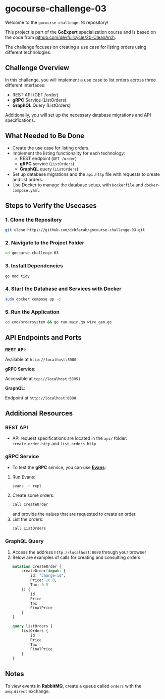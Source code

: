 # gocourse-challenge-03

Welcome to the `gocourse-challenge-03` repository!

This project is part of the **GoExpert** specialization course and is based on the code from [github.com/devfullcycle/20-CleanArch](https://github.com/devfullcycle/20-CleanArch).

The challenge focuses on creating a use case for listing orders using different technologies.

## Challenge Overview

In this challenge, you will implement a use case to list orders across three different interfaces:

- REST API (GET /order)
- **gRPC** Service (ListOrders)
- **GraphQL** Query (ListOrders)

Additionally, you will set up the necessary database migrations and API specifications.

## What Needed to Be Done

- Create the use case for listing orders.
- Implement the listing functionality for each technology:
  - REST endpoint (`GET /order`)
  - **gRPC** service (`ListOrders`)
  - **GraphQL** query (`ListOrders`)
- Set up database migrations and the `api.http` file with requests to create and list orders.
- Use Docker to manage the database setup, with `Dockerfile` and `docker-compose.yaml`.

## Steps to Verify the Usecases

### 1. Clone the Repository
```bash
git clone https://github.com/dchfarah/gocourse-challenge-03.git
```

### 2. Navigate to the Project Folder
```bash
cd gocourse-challenge-03
```

### 3. Install Dependencies
```bash
go mod tidy
```

### 4. Start the Database and Services with Docker
```bash
sudo docker compose up -d
```

### 5. Run the Application
```bash
cd cmd/ordersystem && go run main.go wire_gen.go
```

## API Endpoints and Ports

**REST API**:

Available at `http://localhost:8000`

**gRPC Service**:

Accessible at `tcp://localhost:50051`

**GraphQL**:

Endpoint at `http://localhost:8080`

## Additional Resources

### REST API

* API request specifications are located in the `api/` folder: `create_order.http` and `list_orders.http`

### gRPC Service

* To test the **gRPC** service, you can use [**Evans**](https://github.com/ktr0731/evans):

1. Run Evans:
   ```bash
   evans -r repl
   ```
2. Create some orders:
   ```bash
   call CreateOrder
   ```
   and provide the values ​​that are requested to create an order.
3. List the orders:
   ```bash
   call ListOrders
   ```

### GraphQL Query

1. Access the address `http://localhost:8080` through your browser
2. Below are examples of calls for creating and consulting orders
    ```graphql
    mutation createOrder {
        createOrder(input: {
            id: "change-id",
            Price: 10.0,
            Tax: 0.5
        }) {
            id
            Price
            Tax
            FinalPrice
        }
    }
    ```
    ```graphql
    query listOrders {
        listOrders {
            id
            Price
            Tax
            FinalPrice
        }
    }
    ```

## Notes

To view events in **RabbitMQ**, create a queue called `orders` with the `amq.direct` exchange.
